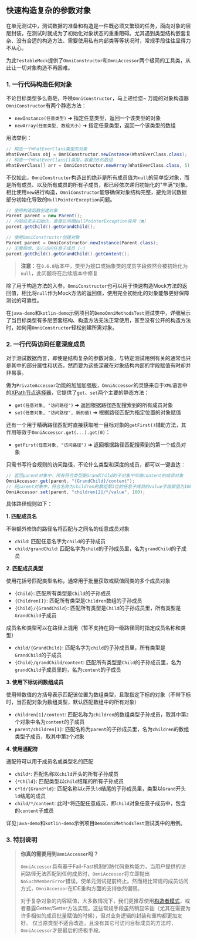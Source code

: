快速构造复杂的参数对象
---

在单元测试中，测试数据的准备和构造是一件既必须又繁琐的任务，面向对象的层层封装，在测试时就成为了初始化对象状态的重重阻碍。尤其遇到类型结构嵌套复杂、没有合适的构造方法、需要使用私有内部类等等状况时，常规手段往往显得力不从心。

为此`TestableMock`提供了`OmniConstructor`和`OmniAccessor`两个极简的工具类，从此让一切对象构造不再困难。

### 1. 一行代码构造任何对象

不论目标类型多么奇葩，呼唤`OmniConstructor`，马上递给您~ 万能的对象构造器`OmniConstructor`有两个静态方法：

- `newInstance(任意类型)` ➜ 指定任意类型，返回一个该类型的对象
- `newArray(任意类型, 数组大小)` ➜ 指定任意类型，返回一个该类型的数组

用法举例：

```java
// 构造一个WhatEverClass类型的对象
WhatEverClass obj = OmniConstructor.newInstance(WhatEverClass.class);
// 构造一个WhatEverClass[]类型，容量为5的数组
WhatEverClass[] arr = OmniConstructor.newArray(WhatEverClass.class, 5);
```

不仅如此，`OmniConstructor`构造出的绝非是所有成员值为`null`的简单空对象，而是所有成员、以及所有成员的所有子成员，都已经依次递归初始化的"丰满"对象。相比使用`new`进行构造，`OmniConstructor`能够确保对象结构完整，避免测试数据部分初始化导致的`NullPointerException`问题。

```java
// 使用构造函数创建对象
Parent parent = new Parent();
// 内部成员未初始化，直接访问报NullPointerException异常（❌）
parent.getChild().getGrandChild();

// 使用OmniConstructor创建对象
Parent parent = OmniConstructor.newInstance(Parent.class);
// 无需顾虑，安心访问任意子成员（✅）
parent.getChild().getGrandChild().getContent();
```

> **注意**：在`0.6.0`版本中，类型为接口或抽象类的成员字段依然会被初始化为`null`，此问题将在后续版本中修复

除了用于构造方法的入参，`OmniConstructor`也可以用于快速构造Mock方法的返回值，相比将`null`作为Mock方法的返回值，使用完全初始化的对象能够更好保障测试的可靠性。

在`java-demo`和`kotlin-demo`示例项目的`DemoOmniMethodsTest`测试类中，详细展示了当目标类型有多层嵌套结构、构造方法无法正常使用，甚至没有公开的构造方法时，如何用`OmniConstructor`轻松创建所需对象。

### 2. 一行代码访问任意深度成员

对于测试数据而言，即使是结构复杂的参数对象，与特定测试用例有关的通常也只是其中的部分属性和状态，然而要为这些深藏在对象结构内部的字段赋值有时却并非易事。

做为`PrivateAccessor`功能的加加加强版，`OmniAccessor`的灵感来自于`XML`语言中的[XPath节点选择器](https://www.w3school.com.cn/xpath/xpath_syntax.asp)，它提供了`get`、`set`两个主要的静态方法：

- `get(任意对象, "访问路径")` ➜ 返回根据路径匹配搜索到的所有成员对象
- `set(任意对象, "访问路径", 新的值)` ➜ 根据路径匹配为指定位置的对象赋值

还有一个用于精确路径匹配时直接获取唯一目标对象的`getFirst()`辅助方法，其作用等效于`OmniAccessor.get(...).get(0)`：

- `getFirst(任意对象, "访问路径")` ➜ 返回根据路径匹配搜索到的第一个成员对象

只需书写符合规则的访问路径，不论什么类型和深度的成员，都可以一键直达：

```java
// 返回parent对象中，所有符合类型是GrandChild的子对象中叫做content的成员对象
OmniAccessor.get(parent, "{GrandChild}/content");
// 将parent对象中，符合名称为children的数组第3位的任意子成员的value字段赋值为100
OmniAccessor.set(parent, "children[2]/*/value", 100);
```

具体路径规则如下：

**1. 匹配成员名**

不带额外修饰的路径名将匹配与之同名的任意成员对象

- `child`: 匹配任意名字为`child`的子孙成员
- `child/grandChild`: 匹配名字为`child`的子孙成员里，名为`grandChild`的子成员

**2. 匹配成员类型**

使用花括号匹配类型名称，通常用于批量获取或赋值同类的多个成员对象

- `{Child}`: 匹配所有类型是`Child`的子孙成员
- `{Children[]}`: 匹配所有类型是`Children`数组的子孙成员
- `{Child}/{GrandChild}`: 匹配所有类型是`Child`的子孙成员里，所有类型是`GrandChild`子成员

成员名和类型可以在路径上混用（暂不支持在同一级路径同时指定成员名称和类型）

- `child/{GrandChild}`: 匹配名字为`child`的子孙成员里，所有类型是`GrandChild`的子成员
- `{Child}/grandChild/content`: 匹配所有类型是`Child`的子孙成员里，名为`grandChild`子成员里的，名为`content`的子成员

**3. 使用下标访问数组成员**

使用带数值的方括号表示匹配该位置为数组类型，且取指定下标的对象（不带下标时，当匹配对象为数组类型，默认匹配数组中的所有对象）

- `children[1]/content`: 匹配名称为`children`的数组类型子孙成员，取其中第`2`个对象中名为`content`的子成员
- `parent/children[1]`: 匹配名称为`parent`的子孙成员里，名为`children`的数组类型子成员，取其中第`2`个对象

**4. 使用通配符**

通配符可以用于成员名或类型名的匹配

- `child*`: 匹配名称以`child`开头的所有子孙成员
- `{*Child}`: 匹配类型以`Child`结尾的所有子孙成员
- `c*ld/{Grand*ld}`: 匹配名称以`c`开头`ld`结尾的子孙成员里，类型以`Grand`开头`ld`结尾的成员
- `child/*/content`: 此时`*`将匹配任意成员，即`child`对象任意子成员中，包含的`content`子成员

详见`java-demo`和`kotlin-demo`示例项目`DemoOmniMethodsTest`测试类中的用例。

### 3. 特别说明

> **你真的需要用到`OmniAccessor`吗？**
>
> `OmniAccessor`具有基于Fail-Fast机制的防代码重构能力，当用户提供的访问路径无法匹配到任何成员时，`OmniAccessor`将立即抛出`NoSuchMemberError`错误，使单元测试提前终止。然而相比常规的成员访问方式，`OmniAccessor`在IDE重构方面的支持依然偏弱。
>
> 对于复杂对象的内容赋值，大多数情况下，我们更推荐使用[构造者模式](https://developer.aliyun.com/article/705058)，或者暴露Getter/Setter方法实现。这些常规手段虽然稍显笨拙（尤其在需要为许多相似的成员批量赋值的时候），但对业务逻辑的封装和重构都更加友好。
> 仅当原类型不适合改造，且没有其它可访问目标成员的方法时，`OmniAccessor`才是最后的终极手段。
